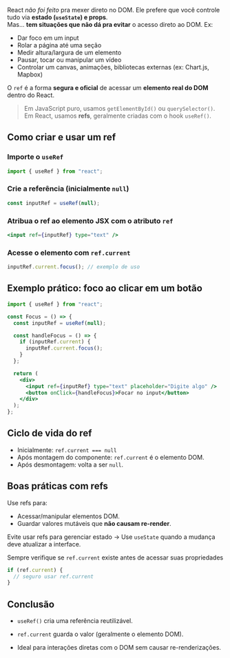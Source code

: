 React _não foi feito_ pra mexer direto no DOM. Ele prefere que você controle tudo via **estado (`useState`) e props**.  
Mas... **tem situações que não dá pra evitar** o acesso direto ao DOM. Ex:

- Dar foco em um input
- Rolar a página até uma seção
- Medir altura/largura de um elemento
- Pausar, tocar ou manipular um vídeo
- Controlar um canvas, animações, bibliotecas externas (ex: Chart.js, Mapbox)

O `ref` é a forma **segura e oficial** de acessar um **elemento real do DOM** dentro do React.

> Em JavaScript puro, usamos `getElementById()` ou `querySelector()`.  
> Em React, usamos **refs**, geralmente criadas com o hook `useRef()`.

## Como criar e usar um ref

### Importe o `useRef`
```jsx
import { useRef } from "react";
```
### Crie a referência (inicialmente `null`)
```jsx
const inputRef = useRef(null);
```
### Atribua o ref ao elemento JSX com o atributo `ref`
```jsx
<input ref={inputRef} type="text" />
```
### Acesse o elemento com `ref.current`
```jsx
inputRef.current.focus(); // exemplo de uso
```

## Exemplo prático: foco ao clicar em um botão

```jsx
import { useRef } from "react";

const Focus = () => {
  const inputRef = useRef(null);

  const handleFocus = () => {
    if (inputRef.current) {
      inputRef.current.focus();
    }
  };

  return (
    <div>
      <input ref={inputRef} type="text" placeholder="Digite algo" />
      <button onClick={handleFocus}>Focar no input</button>
    </div>
  );
};
```

## Ciclo de vida do ref

- Inicialmente: `ref.current === null`
- Após montagem do componente: `ref.current` é o elemento DOM.
- Após desmontagem: volta a ser `null`.

## Boas práticas com refs

Use refs para:
- Acessar/manipular elementos DOM.
- Guardar valores mutáveis que **não causam re-render**.
    
Evite usar refs para gerenciar estado -> Use `useState` quando a mudança deve atualizar a interface.

Sempre verifique se `ref.current` existe antes de acessar suas propriedades
```jsx
if (ref.current) {
  // seguro usar ref.current
}
```

## Conclusão

- `useRef()` cria uma referência reutilizável.
    
- `ref.current` guarda o valor (geralmente o elemento DOM).
    
- Ideal para interações diretas com o DOM sem causar re-renderizações.